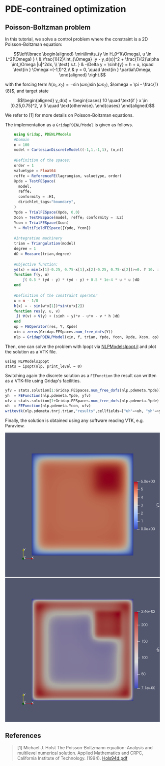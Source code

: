 # PDE-contrained optimization
## Poisson-Boltzman problem

In this tutorial, we solve a control problem where the constraint is a 2D Poisson-Boltzman equation:
```math
\left\lbrace
\begin{aligned}
\min\limits_{y \in H_0^1(\Omega), u \in L^2(\Omega) } \  & \frac{1}{2}\int_{\Omega} |y - y_d(x)|^2 + \frac{1}{2}\alpha \int_\Omega |u|^2dx, \\
\text{ s.t. } & -\Delta y + \sinh{y} = h + u, \quad \text{in } \Omega:=(-1,1)^2,\\
                  & y = 0, \quad \text{in } \partial\Omega,
\end{aligned}
\right.
```
with the forcing term $h(x_1,x_2)=-\sin(\omega x_1) \sin(\omega x_2)$, $\omega = \pi - \frac{1}{8}$, and target state
```math
\begin{aligned}
    y_d(x) = \begin{cases}
    10 \quad \text{if } x \in [0.25,0.75]^2, \\
    5 \quad \text{otherwise}.
    \end{cases}
\end{aligned}
```
We refer to [1] for more details on Poisson-Boltzman equations.

The implementation as a `GridapPDENLPModel` is given as follows.

```julia
    using Gridap, PDENLPModels
    #Domain
    n = 100
    model = CartesianDiscreteModel((-1,1,-1,1), (n,n))

    #Definition of the spaces:
    order = 1
    valuetype = Float64
    reffe = ReferenceFE(lagrangian, valuetype, order)
    Xpde = TestFESpace(
      model,
      reffe;
      conformity = :H1,
      dirichlet_tags="boundary",
    )
    Ypde = TrialFESpace(Xpde, 0.0)
    Xcon = TestFESpace(model, reffe; conformity = :L2)
    Ycon = TrialFESpace(Xcon)
    Y = MultiFieldFESpace([Ypde, Ycon])

    #Integration machinery
    trian = Triangulation(model)
    degree = 1
    dΩ = Measure(trian,degree)

    #Objective function:
    yd(x) = min(x[1]-0.25, 0.75-x[1],x[2]-0.25, 0.75-x[2])>=0. ? 10. : 5.
    function f(y, u)
        ∫( 0.5 * (yd - y) * (yd - y) + 0.5 * 1e-4 * u * u )dΩ
    end

    #Definition of the constraint operator
    ω = π - 1/8
    h(x) = - sin(ω*x[1])*sin(ω*x[2])
    function res(y, u, v)
     ∫( ∇(v) ⊙ ∇(y) + (sinh ∘ y)*v - u*v - v * h )dΩ
    end
    op = FEOperator(res, Y, Xpde)
    xin = zeros(Gridap.FESpaces.num_free_dofs(Y))
    nlp = GridapPDENLPModel(xin, f, trian, Ypde, Ycon, Xpde, Xcon, op)
```

Then, one can solve the problem with Ipopt via [NLPModelsIpopt.jl](https://github.com/JuliaSmoothOptimizers/NLPModelsIpopt.jl) and plot the solution as a VTK file.
```
using NLPModelsIpopt
stats = ipopt(nlp, print_level = 0)
```
Switching again the discrete solution as a `FEFunction` the result can written as a VTK-file using Gridap's facilities.
```julia
yfv = stats.solution[1:Gridap.FESpaces.num_free_dofs(nlp.pdemeta.Ypde)]
yh  = FEFunction(nlp.pdemeta.Ypde, yfv)
ufv = stats.solution[1+Gridap.FESpaces.num_free_dofs(nlp.pdemeta.Ypde):end]
uh  = FEFunction(nlp.pdemeta.Ycon, ufv)
writevtk(nlp.pdemeta.tnrj.trian,"results",cellfields=["uh"=>uh, "yh"=>yh])
```
Finally, the solution is obtained using any software reading VTK, e.g. Paraview.

![Solution of P-B equation](fig/2dPBy.png)![Control of P-B equation](fig/2dPBu.png)

## References

> [1] Michael J. Holst
> The Poisson-Boltzmann equation: Analysis and multilevel numerical solution.
> Applied Mathematics and CRPC, California Institute of Technology. (1994).
> [Hols94d.pdf](https://ccom.ucsd.edu/~mholst/pubs/dist/Hols94d.pdf)
